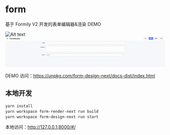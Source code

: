 # form

基于 Formily V2 开发的表单编辑器&渲染 DEMO

![Alt text](image.png)
![Alt text](image-1.png)

DEMO 访问：https://unpkg.com/form-design-next/docs-dist/index.html

## 本地开发

```sh
yarn install
yarn workspace form-render-next run build
yarn workspace form-design-next run start
```

本地访问：http://127.0.0.1:8000/#/
